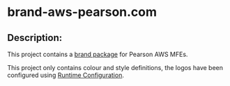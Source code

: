 # brand-aws-pearson.com

## Description:

This project contains a [brand package](https://github.com/openedx/open-edx-proposals/blob/master/oeps/architectural-decisions/oep-0048-brand-customization.rst) for Pearson AWS MFEs.

This project only contains colour and style definitions, the logos have been configured using [Runtime Configuration](https://github.com/openedx/edx-platform/pull/30830).
